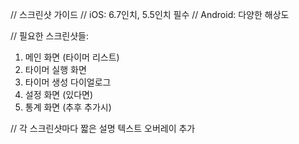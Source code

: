 // 스크린샷 가이드
// iOS: 6.7인치, 5.5인치 필수
// Android: 다양한 해상도

// 필요한 스크린샷들:
1. 메인 화면 (타이머 리스트)
2. 타이머 실행 화면
3. 타이머 생성 다이얼로그
4. 설정 화면 (있다면)
5. 통계 화면 (추후 추가시)

// 각 스크린샷마다 짧은 설명 텍스트 오버레이 추가
